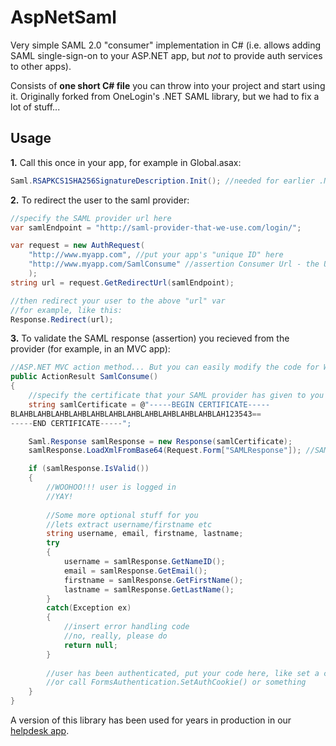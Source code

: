 # AspNetSaml

Very simple SAML 2.0 "consumer" implementation in C# (i.e. allows adding SAML single-sign-on to your ASP.NET app, but *not* to provide auth services to other apps).

Consists of **one short C# file** you can throw into your project and start using it. Originally forked from OneLogin's .NET SAML library, but we had to fix a lot of stuff...

## Usage

**1.** Call this once in your app, for example in Global.asax:
```c#
Saml.RSAPKCS1SHA256SignatureDescription.Init(); //needed for earlier .NET versions where SHA256 signing is not enabled by default
```
**2.** To redirect the user to the saml provider:
```c#
//specify the SAML provider url here
var samlEndpoint = "http://saml-provider-that-we-use.com/login/";

var request = new AuthRequest(
	"http://www.myapp.com", //put your app's "unique ID" here
	"http://www.myapp.com/SamlConsume" //assertion Consumer Url - the URL where provider will redirect authenticated users BACK
	);
string url = request.GetRedirectUrl(samlEndpoint);

//then redirect your user to the above "url" var
//for example, like this:
Response.Redirect(url);
```
**3.** To validate the SAML response (assertion) you recieved from the provider (for example, in an MVC app):

```c#
//ASP.NET MVC action method... But you can easily modify the code for Web-forms etc.
public ActionResult SamlConsume()
{
	//specify the certificate that your SAML provider has given to you
	string samlCertificate = @"-----BEGIN CERTIFICATE-----
BLAHBLAHBLAHBLAHBLAHBLAHBLAHBLAHBLAHBLAHBLAHBLAH123543==
-----END CERTIFICATE-----";

	Saml.Response samlResponse = new Response(samlCertificate);
	samlResponse.LoadXmlFromBase64(Request.Form["SAMLResponse"]); //SAML providers usually POST the data into this var

	if (samlResponse.IsValid())
	{
		//WOOHOO!!! user is logged in
		//YAY!
		
		//Some more optional stuff for you
		//lets extract username/firstname etc
		string username, email, firstname, lastname;
		try
		{
			username = samlResponse.GetNameID();
			email = samlResponse.GetEmail();
			firstname = samlResponse.GetFirstName();
			lastname = samlResponse.GetLastName();
		}
		catch(Exception ex)
		{
			//insert error handling code
			//no, really, please do
			return null;
		}
		
		//user has been authenticated, put your code here, like set a cookie or something...
		//or call FormsAuthentication.SetAuthCookie() or something
	}
}
```


A version of this library has been used for years in production in our [helpdesk app](https://www.jitbit.com/hosted-helpdesk/).
